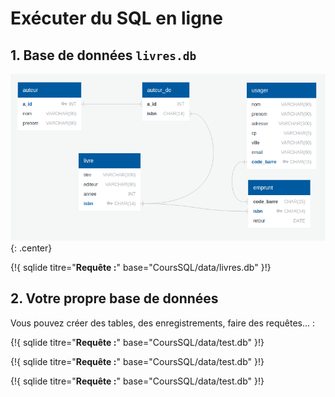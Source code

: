 # Exécuter du SQL en ligne

## 1.  Base de données ```livres.db```

![image](data/ERD_livres.png){: .center}

{!{ sqlide titre="**Requête :**"  base="CoursSQL/data/livres.db" }!}



## 2. Votre propre base de données

Vous pouvez créer des tables, des enregistrements, faire des requêtes... :

{!{ sqlide titre="**Requête :**"  base="CoursSQL/data/test.db" }!}

{!{ sqlide titre="**Requête :**"  base="CoursSQL/data/test.db" }!}


{!{ sqlide titre="**Requête :**"  base="CoursSQL/data/test.db" }!}
